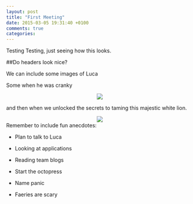 ```yaml
---
layout: post
title: "First Meeting"
date: 2015-03-05 19:31:40 +0100
comments: true
categories: 
---
```

Testing Testing, just seeing how this looks. 

##Do headers look nice?

We can include some images of Luca

Some when he was cranky

<center>
<img src="/images/Meeting1/Luca6.png"> 
</center>

and then when we unlocked the secrets to taming this majestic white lion.
<center>
<img src="/images/Meeting1/Luca3.png"> 
</center>
Remember to include fun anecdotes:

+ Plan to talk to Luca

+ Looking at applications

+ Reading team blogs

+ Start the octopress

+ Name panic

+ Faeries are scary